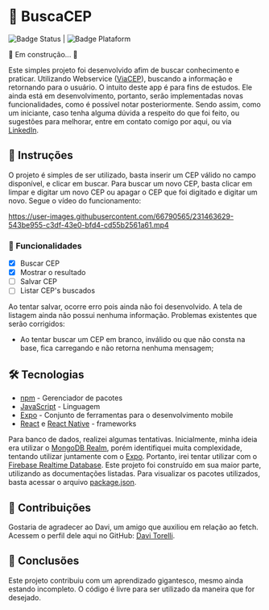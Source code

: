 # 🚀 BuscaCEP
![Badge Status](https://img.shields.io/badge/Status-In%20Progress-green) | 
![Badge Plataform](https://img.shields.io/badge/-Android-green)

🚧 Em construção... 🚧

Este simples projeto foi desenvolvido afim de buscar conhecimento e praticar. Utilizando Webservice ([ViaCEP](https://viacep.com.br/)), buscando a informação e retornando para o usuário. O intuito deste app é para fins de estudos. Ele ainda está em desenvolvimento, portanto, serão implementadas novas funcionalidades, como é possível notar posteriormente. Sendo assim, como um iniciante, caso tenha alguma dúvida a respeito do que foi feito, ou sugestões para melhorar, entre em contato comigo por aqui, ou via [LinkedIn](https://www.linkedin.com/in/mmacielar/).

## 📝 Instruções

O projeto é simples de ser utilizado, basta inserir um CEP válido no campo disponível, e clicar em buscar. Para buscar um novo CEP, basta clicar em limpar e digitar um novo CEP ou apagar o CEP que foi digitado e digitar um novo. 
Segue o vídeo do funcionamento:


https://user-images.githubusercontent.com/66790565/231463629-543be955-c3df-43e0-bfd4-cd55b2561a61.mp4




### 🔧 Funcionalidades

- [x] Buscar CEP
- [x] Mostrar o resultado
- [ ] Salvar CEP
- [ ] Listar CEP's buscados

Ao tentar salvar, ocorre erro pois ainda não foi desenvolvido. 
A tela de listagem ainda não possui nenhuma informação. 
Problemas existentes que serão corrigidos:
* Ao tentar buscar um CEP em branco, inválido ou que não consta na base, fica carregando e não retorna nenhuma mensagem; 


## 🛠 Tecnologias

* [npm](https://www.npmjs.com/) - Gerenciador de pacotes
* [JavaScript](https://developer.mozilla.org/pt-BR/docs/Web/JavaScript) - Linguagem
* [Expo](https://expo.dev/) - Conjunto de ferramentas para o desenvolvimento mobile
* [React](https://react.dev/) e [React Native](https://reactnative.dev/) - frameworks

Para banco de dados, realizei algumas tentativas. Inicialmente, minha ideia era utilizar o [MongoDB Realm](https://www.mongodb.com/docs/realm/), porém identifiquei muita complexidade, tentando utilizar juntamente com o [Expo](https://expo.dev/). Portanto, irei tentar utilizar com o [Firebase Realtime Database](https://firebase.google.com/docs/database?hl=pt-br). 
Este projeto foi construído em sua maior parte, utilizando as documentações listadas. 
Para visualizar os pacotes utilizados, basta acessar o arquivo [package.json](/package.json).

## 🤝 Contribuições

Gostaria de agradecer ao Davi, um amigo que auxiliou em relação ao fetch. 
Acessem o perfil dele aqui no GitHub: [Davi Torelli](https://github.com/DaviTorelli).

## 📃 Conclusões

Este projeto contribuiu com um aprendizado gigantesco, mesmo ainda estando incompleto. O código é livre para ser utilizado da maneira que for desejado. 
